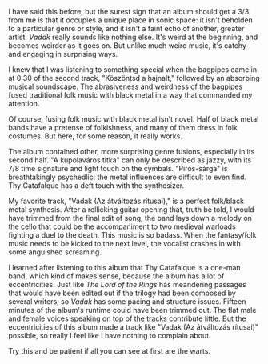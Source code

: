 I have said this before, but the surest sign that an album should get a 3/3 from me is that
it occupies a unique place in sonic space: it isn't beholden to a particular
genre or style, and it isn't a faint echo of another, greater artist. *Vadak* really
sounds like nothing else. It's weird at the beginning, and becomes weirder as it goes on. But
unlike much weird music, it's catchy and engaging in surprising ways.

I knew that I was listening to something special when the bagpipes came in at 0:30
of the second track, "Köszöntsd a hajnalt," followed by an
absorbing musical soundscape. The abrasiveness and weirdness of the bagpipes fused
traditional folk music with black metal in a way that commanded my attention.

Of course, fusing folk music with black metal isn't novel. Half of black metal
bands have a pretense of folkishness, and many of them dress in folk
costumes. But here, for some reason, it really works.

The album contained other, more surprising genre fusions, especially in its second
half. "A kupolaváros titka" can only be described as jazzy, with its 7/8 time signature and
light touch on the cymbals. "Piros-sárga" is breathtakingly psychedlic: the metal influences
are difficult to even find. Thy Catafalque has a deft touch with the synthesizer.

My favorite track, "Vadak (Az átváltozás rítusai)," is a perfect folk/black metal synthesis.
After a rollicking guitar opening that, truth be told, I would have trimmed from the final
edit of song, the band lays down a melody on the cello that could be the
accompaniment to two medieval warloads fighting a duel to the death. This music is so badass.
When the fantasy/folk music needs to be kicked to the next level, the vocalist crashes in
with some anguished screaming.

I learned after listening to this album that Thy Catafalque is a one-man band, which kind
of makes sense, because the album has a lot of eccentricities. Just like *The Lord of the Rings*
has meandering passages that would have been edited out if the trilogy had been composed by several
writers, so *Vadak* has some pacing and structure issues. Fifteen minutes of the album's
runtime could have been trimmed out. The flat male and female voices speaking on top of the
tracks contribute little. But the eccentricities of this album made a track like
"Vadak (Az átváltozás rítusai)" possible, so really I feel like I have nothing to complain about.

Try this and be patient if all you can see at first are the warts.
